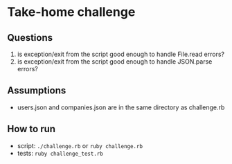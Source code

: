 # Take-home challenge

## Questions

1. is exception/exit from the script good enough to handle File.read errors?
1. is exception/exit from the script good enough to handle JSON.parse errors?

## Assumptions

* users.json and companies.json are in the same directory as challenge.rb

## How to run

* script: `./challenge.rb` or `ruby challenge.rb`
* tests: `ruby challenge_test.rb`
